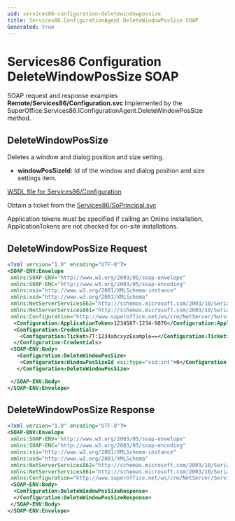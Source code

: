 ```yaml
---
uid: services86-configuration-deletewindowpossize
title: Services86.ConfigurationAgent.DeleteWindowPosSize SOAP
Generated: true
---
```


# Services86 Configuration DeleteWindowPosSize SOAP

SOAP request and response examples **Remote/Services86/Configuration.svc**
Implemented by the <see cref="M:SuperOffice.Services86.IConfigurationAgent.DeleteWindowPosSize">SuperOffice.Services86.IConfigurationAgent.DeleteWindowPosSize</see> method.

## DeleteWindowPosSize

Deletes a window and dialog position and size setting.

* **windowPosSizeId:** Id of the window and dialog position and size settings item.



[WSDL file for Services86/Configuration](../Services86-Configuration.md)

Obtain a ticket from the [Services86/SoPrincipal.svc](../SoPrincipal/SoPrincipal.md)

Application tokens must be specified if calling an Online installation. ApplicationTokens are not checked for on-site installations.

## DeleteWindowPosSize Request

```xml
<?xml version="1.0" encoding="UTF-8"?>
<SOAP-ENV:Envelope
 xmlns:SOAP-ENV="http://www.w3.org/2003/05/soap-envelope"
 xmlns:SOAP-ENC="http://www.w3.org/2003/05/soap-encoding"
 xmlns:xsi="http://www.w3.org/2001/XMLSchema-instance"
 xmlns:xsd="http://www.w3.org/2001/XMLSchema"
 xmlns:NetServerServices862="http://schemas.microsoft.com/2003/10/Serialization/Arrays"
 xmlns:NetServerServices861="http://schemas.microsoft.com/2003/10/Serialization/"
 xmlns:Configuration="http://www.superoffice.net/ws/crm/NetServer/Services86">
  <Configuration:ApplicationToken>1234567-1234-9876</Configuration:ApplicationToken>
  <Configuration:Credentials>
    <Configuration:Ticket>7T:1234abcxyzExample==</Configuration:Ticket>
  </Configuration:Credentials>
 <SOAP-ENV:Body>
   <Configuration:DeleteWindowPosSize>
    <Configuration:WindowPosSizeId xsi:type="xsd:int">0</Configuration:WindowPosSizeId>
   </Configuration:DeleteWindowPosSize>

 </SOAP-ENV:Body>
</SOAP-ENV:Envelope>

```


## DeleteWindowPosSize Response

```xml
<?xml version="1.0" encoding="UTF-8"?>
<SOAP-ENV:Envelope
 xmlns:SOAP-ENV="http://www.w3.org/2003/05/soap-envelope"
 xmlns:SOAP-ENC="http://www.w3.org/2003/05/soap-encoding"
 xmlns:xsi="http://www.w3.org/2001/XMLSchema-instance"
 xmlns:xsd="http://www.w3.org/2001/XMLSchema"
 xmlns:NetServerServices862="http://schemas.microsoft.com/2003/10/Serialization/Arrays"
 xmlns:NetServerServices861="http://schemas.microsoft.com/2003/10/Serialization/"
 xmlns:Configuration="http://www.superoffice.net/ws/crm/NetServer/Services86">
 <SOAP-ENV:Body>
  <Configuration:DeleteWindowPosSizeResponse>
  </Configuration:DeleteWindowPosSizeResponse>
 </SOAP-ENV:Body>
</SOAP-ENV:Envelope>

```

